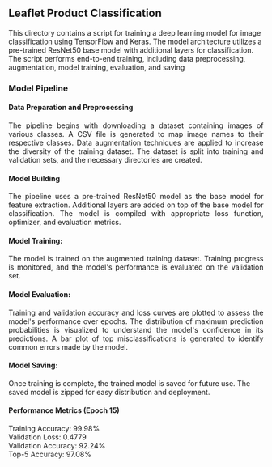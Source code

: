 ## Leaflet Product Classification
This directory contains a script for training a deep learning model for image classification using TensorFlow and Keras. The model architecture utilizes a pre-trained ResNet50 base model with additional layers for classification. The script performs end-to-end training, including data preprocessing, augmentation, model training, evaluation, and saving

### Model Pipeline

#### Data Preparation and Preprocessing
<p align="justify"> The pipeline begins with downloading a dataset containing images of various classes.
A CSV file is generated to map image names to their respective classes.
Data augmentation techniques are applied to increase the diversity of the training dataset.
The dataset is split into training and validation sets, and the necessary directories are created.</p>

#### Model Building
<p align="justify"> The pipeline uses a pre-trained ResNet50 model as the base model for feature extraction.
Additional layers are added on top of the base model for classification.
The model is compiled with appropriate loss function, optimizer, and evaluation metrics.</p>

#### Model Training:
<p align="justify"> The model is trained on the augmented training dataset.
Training progress is monitored, and the model's performance is evaluated on the validation set. </p>

#### Model Evaluation:
<p align="justify">Training and validation accuracy and loss curves are plotted to assess the model's performance over epochs.
The distribution of maximum prediction probabilities is visualized to understand the model's confidence in its predictions.
A bar plot of top misclassifications is generated to identify common errors made by the model. </p>

#### Model Saving:
Once training is complete, the trained model is saved for future use.
The saved model is zipped for easy distribution and deployment.
</p>

#### Performance Metrics (Epoch 15)
Training Accuracy: 99.98%<br>
Validation Loss: 0.4779<br>
Validation Accuracy: 92.24%<br>
Top-5 Accuracy: 97.08%<br> </b>
